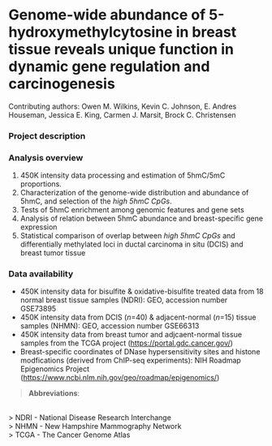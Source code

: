 # Genome-wide abundance of 5-hydroxymethylcytosine in breast tissue reveals unique function in dynamic gene regulation and carcinogenesis

Contributing authors: Owen M. Wilkins, Kevin C. Johnson, E. Andres Houseman, Jessica E. King, Carmen J. Marsit, Brock C. Christensen

### Project description



### Analysis overview 

1. 450K intensity data processing and estimation of 5hmC/5mC proportions. 
2. Characterization of the genome-wide distribution and abundance of 5hmC, and selection of the *high 5hmC CpGs*. 
3. Tests of 5hmC enrichment among genomic features and gene sets
4. Analysis of relation between 5hmC abundance and breast-specific gene expression
5. Statistical comparison of overlap between *high 5hmC CpGs* and differentially methylated loci in ductal carcinoma in situ (DCIS) and breast tumor tissue

### Data availability

* 450K intensity data for bisulfite & oxidative-bisulfite treated data from 18 normal breast tissue samples (NDRI): GEO, accession number GSE73895
* 450K intensity data from DCIS (*n*=40) & adjacent-normal (*n*=15) tissue samples (NHMN): GEO, accession number  GSE66313
* 450K intensity data from breast tumor and adjcaent-normal tissue samples from the TCGA project (https://portal.gdc.cancer.gov/)
* Breast-specific coordinates of DNase hypersensitivity sites and histone modfications (derived from ChIP-seq experiments): NIH Roadmap Epigenomics Project (https://www.ncbi.nlm.nih.gov/geo/roadmap/epigenomics/)

> **Abbreviations**:  <br />
 <br />
> NDRI - National Disease Research Interchange <br />
> NHMN - New Hampshire Mammography Network <br />
> TCGA - The Cancer Genome Atlas <br />


